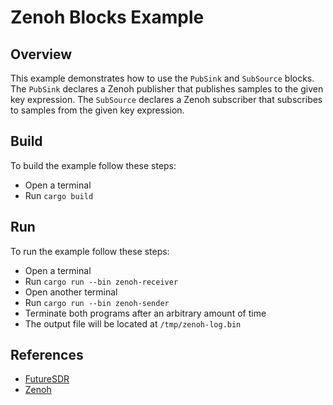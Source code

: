 # Zenoh Blocks Example

## Overview
This example demonstrates how to use the `PubSink` and `SubSource` blocks. The `PubSink` declares a Zenoh publisher that publishes samples to the given key expression. The `SubSource` declares a Zenoh subscriber that subscribes to samples from the given key expression.

## Build
To build the example follow these steps:

- Open a terminal
- Run `cargo build`

## Run
To run the example follow these steps:

- Open a terminal
- Run `cargo run --bin zenoh-receiver`
- Open another terminal
- Run `cargo run --bin zenoh-sender`
- Terminate both programs after an arbitrary amount of time
- The output file will be located at `/tmp/zenoh-log.bin`

## References
- [FutureSDR](https://www.futuresdr.org/)
- [Zenoh](https://zenoh.io/)